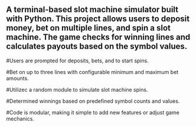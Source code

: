 A terminal-based slot machine simulator built with Python. This project allows users to deposit money, bet on multiple lines, and spin a slot machine. 
  The game checks for winning lines and calculates payouts based on the symbol values.
  ---

  
#Users are prompted for deposits, bets, and to start spins.

#Bet on up to three lines with configurable minimum and maximum bet amounts.

#Utilizec a random module to simulate slot machine spins.

#Determined winnings based on predefined symbol counts and values.

#Code is modular, making it simple to add new features or adjust game mechanics.
